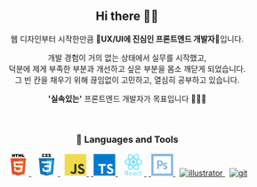 <h2 align="center">Hi there 👋🏻</h3>

<p align="center">웹 디자인부터 시작한만큼 🌟<b>UX/UI에 진심인 프론트엔드 개발자</b>🌟입니다.</p>
<p align="center">개발 경험이 거의 없는 상태에서 실무를 시작했고, <br />덕분에 제게 부족한 부분과 개선하고 싶은 부분을 몸소 깨닫게 되었습니다.<br />
그 빈 칸을 채우기 위해 끊임없이 고민하고, 열심히 공부하고 있습니다.</p>
<p align="center"><b>'실속있는'</b> 프론트엔드 개발자가 목표입니다 👩🏻‍💻</p>

<br/>

<h3 align="center">🔨 Languages and Tools</h3>
<p align="center"> <a href="https://www.w3.org/html/" target="_blank" rel="noreferrer"> <img src="https://raw.githubusercontent.com/devicons/devicon/master/icons/html5/html5-original-wordmark.svg" alt="html5" width="40" height="40"/> </a> &nbsp; <a href="https://www.w3schools.com/css/" target="_blank" rel="noreferrer"> <img src="https://raw.githubusercontent.com/devicons/devicon/master/icons/css3/css3-original-wordmark.svg" alt="css3" width="40" height="40"/> </a>    &nbsp; <a href="https://developer.mozilla.org/en-US/docs/Web/JavaScript" target="_blank" rel="noreferrer"> <img src="https://raw.githubusercontent.com/devicons/devicon/master/icons/javascript/javascript-original.svg" alt="javascript" width="40" height="40"/> </a>   &nbsp;<a href="https://www.typescriptlang.org/" target="_blank" rel="noreferrer"> <img src="https://raw.githubusercontent.com/devicons/devicon/master/icons/typescript/typescript-original.svg" alt="typescript" width="40" height="40"/> </a>  &nbsp; <a href="https://reactjs.org/" target="_blank" rel="noreferrer"> <img src="https://raw.githubusercontent.com/devicons/devicon/master/icons/react/react-original-wordmark.svg" alt="react" width="40" height="40"/> </a>  &nbsp;<a href="https://www.photoshop.com/en" target="_blank" rel="noreferrer"> <img src="https://raw.githubusercontent.com/devicons/devicon/master/icons/photoshop/photoshop-line.svg" alt="photoshop" width="40" height="40"/> </a> &nbsp; <a href="https://www.adobe.com/in/products/illustrator.html" target="_blank" rel="noreferrer"> <img src="https://www.vectorlogo.zone/logos/adobe_illustrator/adobe_illustrator-icon.svg" alt="illustrator" width="40" height="40"/> </a>&nbsp; <a href="https://git-scm.com/" target="_blank" rel="noreferrer"> <img src="https://www.vectorlogo.zone/logos/git-scm/git-scm-icon.svg" alt="git" width="40" height="40"/> </a></p>
